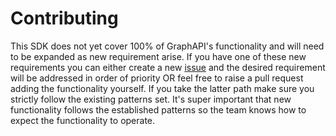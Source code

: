 # Contributing
This SDK does not yet cover 100% of GraphAPI's functionality and will need to be expanded as new requirement arise. If you have one of these new requirements you can either create a new [issue](https://github.com/Future-Secure-AI/microsoft-graph/issues) and the desired requirement will be addressed in order of priority OR feel free to raise a pull request adding the functionality yourself. If you take the latter path make sure you strictly follow the existing patterns set. It's super important that new functionality follows the established patterns so the team knows how to expect the functionality to operate.
